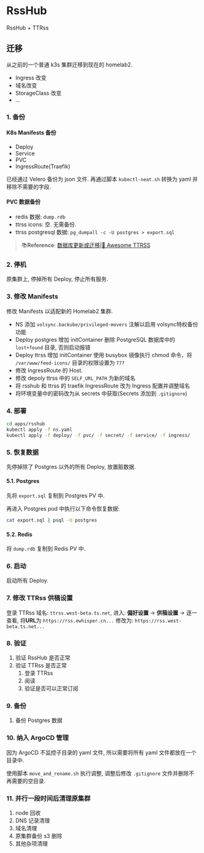 # RssHub

RssHub + TTRss

## 迁移

从之前的一个普通 k3s 集群迁移到现在的 homelab2.

- Ingress 改变
- 域名改变
- StorageClass 改变
- ...

### 1. 备份

#### K8s Manifests 备份

- Deploy
- Service
- PVC
- IngressRoute(Traefik)

已经通过 Velero 备份为 json 文件. 再通过脚本 `kubectl-neat.sh` 转换为 yaml 并移除不需要的字段.

#### PVC 数据备份

- redis 数据: `dump.rdb`
- ttrss icons: 空. 无需备份.
- ttrss postgresql 数据: `pg_dumpall -c -U postgres > export.sql`

> 📚️**Reference**:
> [数据库更新或迁移|🐋 Awesome TTRSS](https://ttrss.henry.wang/zh/#%E6%95%B0%E6%8D%AE%E5%BA%93%E6%9B%B4%E6%96%B0%E6%88%96%E8%BF%81%E7%A7%BB)

### 2. 停机

原集群上, 停掉所有 Deploy, 停止所有服务.

### 3. 修改 Manifests

修改 Manifests 以适配新的 Homelab2 集群.

- NS 添加 `volsync.backube/privileged-movers` 注解以启用 volsync特权备份功能
- Deploy postgres 增加 initContainer 删除 PostgreSQL 数据库中的 `lost+found` 目录, 否则启动报错
- Deploy ttrss 增加 initContainer 使用 busybox 镜像执行 chmod 命令，将 `/var/www/feed-icons/` 目录的权限设置为 `777`
- 修改 IngressRoute 的 Host.
- 修改 depoly ttrss 中的 `SELF_URL_PATH` 为新的域名
- 将 rsshub 和 ttrss 的 traefik IngressRoute 改为 Ingress 配置并调整域名
- 将环境变量中的密码改为从 secrets 中获取(Secrets 添加到 `.gitignore`)

### 4. 部署

```bash
cd apps/rsshub
kubectl apply -f ns.yaml
kubectl apply -f deploy/ -f pvc/ -f secret/ -f service/ -f ingress/
```

### 5. 恢复数据

先停掉除了 Postgres 以外的所有 Deploy, 放置脏数据.

#### 5.1. Postgres

先将 `export.sql` 复制到 Postgres PV 中.

再进入 Postgres pod 中执行以下命令恢复数据:

```bash
cat export.sql | psql -U postgres
```

#### 5.2. Redis

将 `dump.rdb` 复制到 Redis PV 中.

### 6. 启动

启动所有 Deploy.

### 7. 修改 TTRss 供稿设置

登录 TTRss 域名: `ttrss.west-beta.ts.net`, 进入: **偏好设置** -> **供稿设置** -> 逐一查看, 将**URL**为 `https://rss.ewhisper.cn...` 修改为: `https://rss.west-beta.ts.net...`

### 8. 验证

1. 验证 RssHub 是否正常
2. 验证 TTRss 是否正常
   1. 登录 TTRss
   2. 阅读
   3. 验证是否可以正常订阅

### 9. 备份

1. 备份 Postgres 数据

### 10. 纳入 ArgoCD 管理

因为 ArgoCD 不监控子目录的 yaml 文件, 所以需要将所有 yaml 文件都放在一个目录中.

使用脚本 `move_and_rename.sh` 执行调整, 调整后修改 `.gitignore` 文件并删除不再需要的空目录.

### 11. 并行一段时间后清理原集群

1. node 回收
2. DNS 记录清理
3. 域名清理
4. 原集群备份 s3 删除
5. 其他杂项清理
